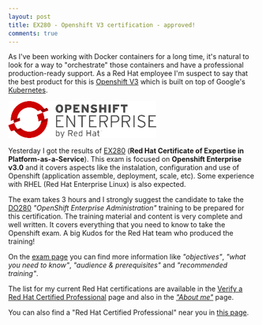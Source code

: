 ```yaml
---
layout: post
title: EX280 - Openshift V3 certification - approved! 
comments: true
---
```


As I've been working with Docker containers for a long time, it's natural to look for a way to "orchestrate" those containers and have a professional production-ready support. As a Red Hat employee I'm suspect to say that the best product for this is [Openshift V3](https://www.openshift.com/enterprise/) which is built on top of Google's [Kubernetes](http://kubernetes.io/).

![](/images/openshift_enterprise_logo.png)

Yesterday I got the results of [EX280](https://www.redhat.com/en/services/training/ex280-red-hat-certificate-expertise-platform-service-exam) (**Red Hat Certificate of Expertise in Platform-as-a-Service**). This exam is focused on **Openshift Enterprise v3.0** and it covers aspects like the instalation, configuration and use of Openshift (application assemble, deployment, scale, etc). Some experience with RHEL (Red Hat Enterprise Linux) is also expected.

The exam takes 3 hours and I strongly suggest the candidate to take the [DO280](https://www.redhat.com/en/services/training/do280-openshift-enterprise-administration) *"OpenShift Enterprise Administration"* training to be prepared for this certification. The training material and content is very complete and well written. It covers everything that you need to know to take the Openshift exam. A big Kudos for the Red Hat team who produced the training!

On the [exam page](https://www.redhat.com/en/services/training/ex280-red-hat-certificate-expertise-platform-service-exam) you can find more information like *"objectives"*, *"what you need to know"*, *"audience & prerequisites"* and *"recommended training"*.

The list for my current Red Hat certifications are available in the [Verify a Red Hat Certified Professional](https://www.redhat.com/rhtapps/certification/verify/?certId=111-061-115) page and also in the [*"About me"*](/about/) page.

You can also find a "Red Hat Certified Professional" near you in [this page](https://www.redhat.com/wapps/training/certification/search.html).


